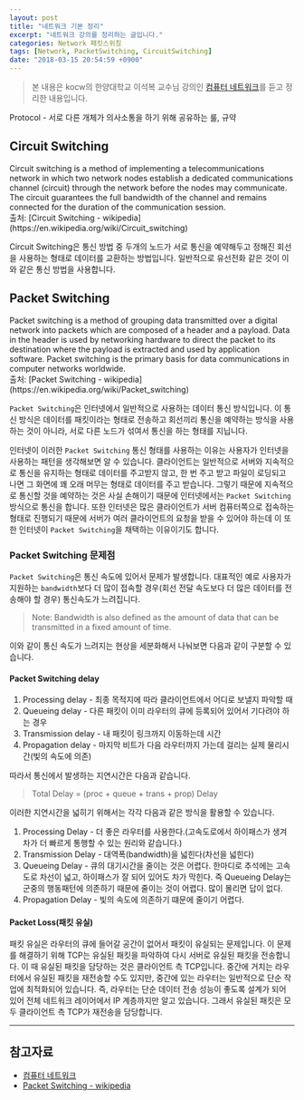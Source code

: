 ```yaml
---
layout: post
title: "네트워크 기본 정리"
excerpt: "네트워크 강의를 정리하는 글입니다."
categories: Network 패킷스위칭
tags: [Network, PacketSwitching, CircuitSwitching]
date: "2018-03-15 20:54:59 +0900"
---
```


> 본 내용은 kocw의 한양대학교 이석복 교수님 강의인 [컴퓨터 네트워크](http://www.kocw.net/home/search/kemView.do?kemId=1223614)를 듣고 정리한 내용입니다.

<div class="message">
  Protocol - 서로 다른 개체가 의사소통을 하기 위해 공유하는 룰, 규약
</div>

## Circuit Switching

<div class="message">
  Circuit switching is a method of implementing a telecommunications network in which two network nodes establish a dedicated communications channel (circuit) through the network before the nodes may communicate. The circuit guarantees the full bandwidth of the channel and remains connected for the duration of the communication session.
</div>
출처: [Circuit Switching - wikipedia](https://en.wikipedia.org/wiki/Circuit_switching)

Circuit Switching은 통신 방법 중 두개의 노드가 서로 통신을 예약해두고 정해진 회선을 사용하는 형태로 데이터를 교환하는 방법입니다. 일반적으로 유선전화 같은 것이 이와 같은 통신 방법을 사용합니다.

## Packet Switching

<div class="message">
  Packet switching is a method of grouping data transmitted over a digital network into packets which are composed of a header and a payload. Data in the header is used by networking hardware to direct the packet to its destination where the payload is extracted and used by application software. Packet switching is the primary basis for data communications in computer networks worldwide.
</div>
출처: [Packet Switching - wikipedia](https://en.wikipedia.org/wiki/Packet_switching)

`Packet Switching`은 인터넷에서 일반적으로 사용하는 데이터 통신 방식입니다. 이 통신 방식은 데이터를 패킷이라는 형태로 전송하고 회선끼리 통신을 예약하는 방식을 사용하는 것이 아니라, 서로 다른 노드가 섞여서 통신을 하는 형태를 지닙니다.

인터넷이 이러한 `Packet Switching` 통신 형태를 사용하는 이유는 사용자가 인터넷을 사용하는 패턴을 생각해보면 알 수 있습니다. 클라이언트는 일반적으로 서버와 지속적으로 통신을 유지하는 형태로 데이터를 주고받지 않고, 한 번 주고 받고 파일이 로딩되고 나면 그 화면에 꽤 오래 머무는 형태로 데이터를 주고 받습니다. 그렇기 때문에 지속적으로 통신할 것을 예약하는 것은 사실 손해이기 때문에 인터넷에서는 `Packet Switching` 방식으로 통신을 합니다. 또한 인터넷은 많은 클라이언트가 서버 컴퓨터쪽으로 접속하는 형태로 진행되기 때문에 서버가 여러 클라이언트의 요청을 받을 수 있어야 하는데 이 또한 인터넷이 `Packet Switching`을 채택하는 이유이기도 합니다.

### Packet Switching 문제점

`Packet Switching`은 통신 속도에 있어서 문제가 발생합니다. 대표적인 예로 사용자가 지원하는 `bandwidth`보다 더 많이 접속할 경우(회선 전달 속도보다 더 많은 데이터를 전송해야 할 경우) 통신속도가 느려집니다.

> Note: Bandwidth is also defined as the amount of data that can be transmitted in a fixed amount of time.

이와 같이 통신 속도가 느려지는 현상을 세분화해서 나눠보면 다음과 같이 구분할 수 있습니다.

#### Packet Switching delay

1. Processing delay - 최종 목적지에 따라 클라이언트에서 어디로 보낼지 파악할 때
2. Queueing delay - 다른 패킷이 이미 라우터의 큐에 등록되어 있어서 기다려야 하는 경우
3. Transmission delay - 내 패킷이 링크까지 이동하는데 시간
4. Propagation delay - 마지막 비트가 다음 라우터까지 가는데 걸리는 실제 물리시간(빛의 속도에 의존)

따라서 통신에서 발생하는 지연시간은 다음과 같습니다.

> Total Delay = (proc + queue + trans + prop) Delay

이러한 지연시간을 넓히기 위해서는 각각 다음과 같은 방식을 활용할 수 있습니다.

1. Processing Delay - 더 좋은 라우터를 사용한다.(고속도로에서 하이패스가 생겨 차가 더 빠르게 통행할 수 있는 원리와 같습니다.)
2. Transmission Delay - 대역폭(bandwidth)을 넓힌다(차선을 넓힌다)
3. Queueing Delay - 큐의 대기시간을 줄이는 것은 어렵다. 한마디로 추석에는 고속도로 차선이 넓고, 하이패스가 잘 되어 있어도 차가 막힌다. 즉 Queueing Delay는 군중의 행동패턴에 의존하기 때문에 줄이는 것이 어렵다. 많이 몰리면 답이 없다.
4. Propagation Delay - 빛의 속도에 의존하기 떄문에 줄이기 어렵다.

#### Packet Loss(패킷 유실)

패킷 유실은 라우터의 큐에 들어갈 공간이 없어서 패킷이 유실되는 문제입니다. 이 문제를 해결하기 위해 TCP는 유실된 패킷을 파악하여 다시 서버로 유실된 패킷을 전송합니다. 이 때 유실된 패킷을 담당하는 것은 클라이언트 측 TCP입니다. 중간에 거치는 라우터에서 유실된 패킷을 재전송할 수도 있지만, 중간에 있는 라우터는 일반적으로 단순 작업에 최적화되어 있습니다. 즉, 라우터는 단순 데이터 전송 성능이 좋도록 설계가 되어 있어 전체 네트워크 레이어에서 IP 계층까지만 알고 있습니다. 그래서 유실된 패킷은 모두 클라이언트 측 TCP가 재전송을 담당합니다.


-----

## 참고자료
* [컴퓨터 네트워크](http://www.kocw.net/home/search/kemView.do?kemId=1223614)
* [Packet Switching - wikipedia](https://en.wikipedia.org/wiki/Packet_switching)
